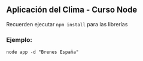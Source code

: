 ## Aplicación del Clima - Curso Node


Recuerden ejecutar ``` npm install ``` para las librerías


### Ejemplo: 

````
node app -d "Brenes España"
````